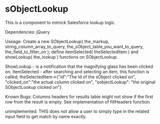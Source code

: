 # sObjectLookup
This is a component to mimick Salesforce lookup logic.

Dependencies: jQuery


Useage:
        Create a new SObjectLookup( the_markup, string_column_array_to_query, the_sObject_table_you_want_to_query, the_field_to_filter_on );
                 define itemSelected( theSelectedItem ) and showLookup( the_lookup ) functions on SObjectLookup.

 ShowLookup - is a notification that the magnifying glass has been clicked on.
 itemSelected - after searching and selecting an item, this function is called; theSelectedItem->{"id":"The Id of the sObject clicked on", "clicked_on":"the actual column clicked on", "sobjectLookup": "the original SObjectLookup clicked on"}


Known Bugs:  Columns headers for results table might not show if the first row from the result is empty.
  See implementation of fillHeaders function.

unimplemented:
  THIS does not allow a user to simply type in the related input field to get match by name exactly.